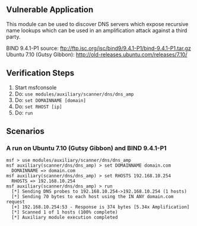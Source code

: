 ## Vulnerable Application

This module can be used to discover DNS servers which expose recursive name lookups which can be used in an amplification attack against a third party.

BIND 9.4.1-P1 source: ftp://ftp.isc.org/isc/bind9/9.4.1-P1/bind-9.4.1-P1.tar.gz
Ubuntu 7.10 (Gutsy Gibbon): http://old-releases.ubuntu.com/releases/7.10/


## Verification Steps

  1. Start msfconsole
  2. Do: `use modules/auxiliary/scanner/dns/dns_amp`
  3. Do: `set DOMAINNAME [domain]`
  4. Do: `set RHOST [ip]`
  5. Do: `run`

## Scenarios

### A run on Ubuntu 7.10 (Gutsy Gibbon) and BIND 9.4.1-P1

  ```
  msf > use modules/auxiliary/scanner/dns/dns_amp
  msf auxiliary(scanner/dns/dns_amp) > set DOMAINNAME domain.com
    DOMAINNAME => domain.com
  msf auxiliary(scanner/dns/dns_amp) > set RHOSTS 192.168.10.254
    RHOSTS => 192.168.10.254
  msf auxiliary(scanner/dns/dns_amp) > run
    [*] Sending DNS probes to 192.168.10.254->192.168.10.254 (1 hosts)
    [*] Sending 70 bytes to each host using the IN ANY domain.com request
    [+] 192.168.10.254:53 - Response is 374 bytes [5.34x Amplification]
    [*] Scanned 1 of 1 hosts (100% complete)
    [*] Auxiliary module execution completed
  ```
